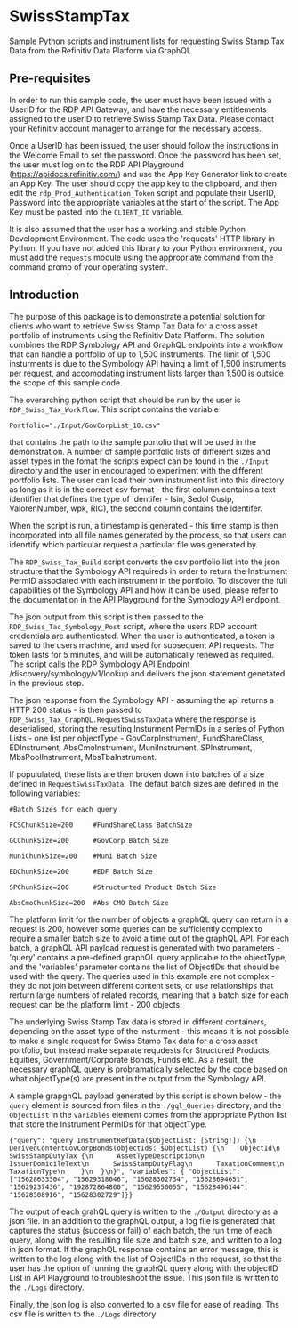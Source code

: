 # SwissStampTax
Sample Python scripts and instrument lists for requesting Swiss Stamp Tax Data from the Refinitiv Data Platform via GraphQL

## **Pre-requisites**
In order to run this sample code, the user must have been issued with a UserID for the RDP API Gateway, and have the necessary entitlements assigned to the userID to retrieve Swiss Stamp Tax Data. Please contact your Refinitiv account manager to arrange for the necessary access.

Once a UserID has been issued, the user should follow the instructions in the Welcome Email to set the password. Once the password has been set, the user must log on to the RDP API Playground (https://apidocs.refinitiv.com/) and use the App Key Generator link to create an App Key. The user should copy the app key to the clipboard, and then edit the `rdp_Prod_Authentication_Token` script and populate their UserID, Password into the appropriate variables at the start of the script. The App Key must be pasted into the `CLIENT_ID` variable.

It is also assumed that the user has a working and stable Python Development Environment. The code uses the 'requests' HTTP library in Python. If you have not added this library to your Python environment, you must add the `requests` module using the appropriate command from the command promp of your operating system. 

## **Introduction**
The purpose of this package is to demonstrate a potential solution for clients who want to retrieve Swiss Stamp Tax Data for a cross asset portfolio of instruments using the Refinitiv Data Platform. The solution combines the RDP Symbology API and GraphQL endpoints into a workflow that can handle a portfolio of up to 1,500 instruments. The limit of 1,500 insturments is due to the Symbology API having a limit of 1,500 instruments per request, and accomodating instrument lists larger than 1,500 is outside the scope of this sample code.

The overarching python script that should be run by the user is `RDP_Swiss_Tax_Workflow`. This script contains the variable

`Portfolio="./Input/GovCorpList_10.csv"`

that contains the path to the sample portolio that will be used in the demonstration. A number of sample portfolio lists of different sizes and asset types in the fomat the scripts expect can be found in the `./Input` directory and the user in encouraged to experiment with the different portfolio lists. The user can load their own instrument list into this directory as long as it is in the correct csv format - the first column contains a text identifier that defines the type of Identifer - Isin, Sedol Cusip, ValorenNumber, wpk, RIC), the second column contains the identifer.

When the script is run, a timestamp is generated - this time stamp is then incorporated into all file names generated by the process, so that users can idenrtify which particular request a particular file was generated by.

The `RDP_Swiss_Tax_Build` script converts the csv portfolio list into the json structure that the Symbology API requireds in order to return the Instrument PermID associated with each instrument in the portfolio. To discover the full capabilities of the Symbology API and how it can be used, please refer to the documentation in the API Playground for the Symbology API endpoint.

The json output from this script is then passed to the `RDP_Swiss_Tac_Symbology_Post` script, where the users RDP account credentials are authenticated. When the user is authenticated, a token is saved to the users machine, and used for subsequent API requests. The token lasts for 5 minutes, and will be automatically renewed as required. The script calls the RDP Symbology API Endpoint /discovery/symbology/v1/lookup and delivers the json statement genetated in the previous step. 

The json response from the Symbology API - assuming the api returns a HTTP 200 status - is then passed to `RDP_Swiss_Tax_GraphQL.RequestSwissTaxData` where the response is deserialised, storing the resulting Insturment PermIDs in a series of Python Lists - one list per objectType - GovCorpInstrument, FundShareClass, EDInstrument, AbsCmoInstrument, MuniInstrument, SPInstrument, MbsPoolInstrument, MbsTbaInstrument.

If popululated, these lists are then broken down into batches of a size defined in `RequestSwissTaxData`. The defaut batch sizes are defined in the following variables:

`#Batch Sizes for each query`

`FCSChunkSize=200     #FundShareClass BatchSize`

`GCChunkSize=200      #GovCorp Batch Size`

`MuniChunkSize=200    #Muni Batch Size`

`EDChunkSize=200      #EDF Batch Size`

`SPChunkSize=200      #Structurted Product Batch Size`

`AbsCmoChunkSize=200  #Abs CMO Batch Size`

The platform limit for the number of objects a graphQL query can return in a request is 200, however some queries can be sufficiently complex to require a smaller batch size to avoid a time out of the graphQL API. For each batch, a graphQL API payload request is generated with two parameters - 'query' contains a pre-defined graphQL query applicable to the objectType, and the 'variables' parameter contains the list of ObjectIDs that should be used with the query. The queries used in this example are not complex - they do not join between different content sets, or use relationships that rerturn large numbers of related records, meaning that a batch size for each request can be the platform limit - 200 objects.

The underlying Swiss Stamp Tax data is stored in different containers, depending on the asset type of the insturment - this means it is not possible to make a single request for Swiss Stamp Tax data for a cross asset portfolio, but instead make separate requdests for Structured Products, Equities, Government/Corporate Bonds, Funds etc. As a result, the necessary graphQL query is probramatically selected by the code based on what objectType(s) are present in the output from the Symbology API.

A sample grapghQL payload generated by this script is shown below - the `query` element is sourced from files in the `./gql_Queries` directory, and the `ObjectList` in the `variables` element comes from the appropriate Python list that store the Instrument PermIDs for that objectType.

`{"query": "query InstrumentRefData($ObjectList: [String!]) {\n  DerivedContentGovCorpBonds(objectIds: $ObjectList) {\n    ObjectId\n    SwissStampDutyTax {\n      AssetTypeDescription\n      IssuerDomicileText\n      SwissStampDutyFlag\n      TaxationComment\n      TaxationType\n    }\n  }\n}", "variables": {
       "ObjectList": ["15628633304", "15629318046", "15628302734", "15628694651", "15629237436", "192872864800", "15629550055", "15628496144", "15628508916", "15628302729"]}}`

The output of each grahQL query is written to the `./Output` directory as a json file. In an addition to the graphQL output, a log file is generated that captures the status (success or fail) of each batch, the run time of each query, along with the resulting file size and batch size, and written to a log in json format. If the graphQL response contains an error message, this is written to the log along with the list of ObjectIDs in the request, so that the user has the option of running the graphQL query along with the objectID List in API Playground to troubleshoot the issue. This json file is written to the `./Logs` directory.

Finally, the json log is also converted to a csv file for ease of reading. Ths csv file is written to the `./Logs` directory





